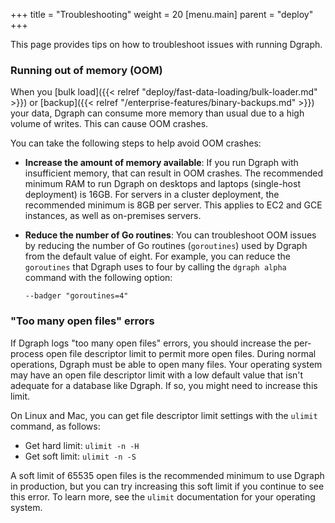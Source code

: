 +++
title = "Troubleshooting"
weight = 20
[menu.main]
    parent = "deploy"
+++

This page provides tips on how to troubleshoot issues with running Dgraph.

### Running out of memory (OOM)

When you [bulk load]({{< relref "deploy/fast-data-loading/bulk-loader.md" >}})
or [backup]({{< relref "/enterprise-features/binary-backups.md" >}}) your data,
Dgraph can consume more memory than usual due to a high volume of writes. This
can cause OOM crashes.

You can take the following steps to help avoid OOM crashes:

* **Increase the amount of memory available**: If you run Dgraph with insufficient
memory, that can result in OOM crashes. The recommended minimum RAM to run Dgraph
on desktops and laptops (single-host deployment) is 16GB. For servers in a 
cluster deployment, the recommended minimum is 8GB per server. This applies to
EC2 and GCE instances, as well as on-premises servers.
* **Reduce the number of Go routines**: You can troubleshoot OOM issues by reducing
the number of Go routines (`goroutines`) used by Dgraph from the default value
of eight. For example, you can reduce the `goroutines` that Dgraph uses to four
by calling the `dgraph alpha` command with the following option: 

  `--badger "goroutines=4"`


### "Too many open files" errors

If Dgraph logs "too many open files" errors, you should increase the per-process
open file descriptor limit to permit more open files. During normal operations,
Dgraph must be able to open many files. Your operating system may have an open 
file descriptor limit with a low default value that isn't adequate for a database
like Dgraph. If so, you might need to increase this limit.

On Linux and Mac, you can get file descriptor limit settings with the `ulimit`
command, as follows:

* Get hard limit: `ulimit -n -H`
* Get soft limit: `ulimit -n -S`


A soft limit of 65535 open files is the recommended minimum to use Dgraph in
production, but you can try increasing this soft limit if you continue to see 
this error. To learn more, see the `ulimit` documentation for your operating
system.

